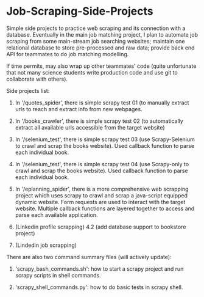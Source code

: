 # Job-Scraping-Side-Projects
Simple side projects to practice web scraping and its connection with a database. Eventually in the main job matching project, I plan to automate job scraping from some main-stream job searching websites; maintain one relational database to store pre-processed and raw data; provide back end API for teammates to do job matching modelling.

If time permits, may also wrap up other teammates' code (quite unfortunate that not many science students write production code and use git to collaborate with others).

Side projects list:

1. In '/quotes_spider', there is simple scrapy test 01 (to manually extract urls to reach and extract info from new webpages.

2. In '/books_crawler', there is simple scrapy test 02 (to automatically extract all available urls accessible from the target website)

3. In '/selenium_test', there is simple scrapy test 03 (use Scrapy-Selenium to crawl and scrap the books website). Used callback function to parse each individual book.

4. In '/selenium_test', there is simple scrapy test 04 (use Scrapy-only to crawl and scrap the books website). Used callback function to parse each individual book.

5. In '/eplanning_spider', there is a more comprehensive web scrapping project which uses scrapy to crawl and scrap a java-script equipped dynamic website. Form requests are used to interact with the target website. Multiple callback functions are layered together to access and parse each available application.

6. (Linkedin profile scrapping)
4.2 (add database support to bookstore project)

7. (Lindedin job scrapping)


There are also two command summary files (will actively update):

1. 'scrapy_bash_commands.sh': how to start a scrapy project and run scrapy scripts in shell commands.

2. 'scrapy_shell_commands.py': how to do basic tests in scrapy shell.
